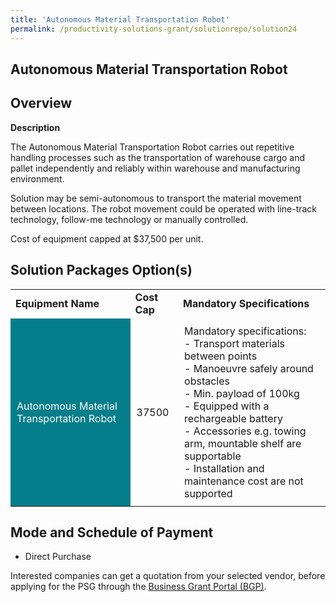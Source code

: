 ```yaml
---
title: 'Autonomous Material Transportation Robot'
permalink: /productivity-solutions-grant/solutionrepo/solution24
---
```


## Autonomous Material Transportation Robot

## Overview

**Description**

The Autonomous Material Transportation Robot carries out repetitive handling processes such as the transportation of warehouse cargo and pallet independently and reliably within warehouse and manufacturing environment.

Solution may be semi-autonomous to transport the material movement between locations. The robot movement could be operated with line-track technology, follow-me technology or manually controlled.

Cost of equipment capped at $37,500 per unit. 

## Solution Packages Option(s)

<table>
<tr>
<td><b>Equipment Name</b></td>
<td><b>Cost Cap</b></td>
<td><b>Mandatory Specifications</b></td>
</tr>
<tr>
<td style='padding: 10px; background-color: #037E8A; color: #FFFFFF;'>Autonomous Material Transportation Robot</td>
<td style='padding: 10px;'>37500</td>
<td style='padding: 10px;'>Mandatory specifications: <br>- Transport materials between points<br>- Manoeuvre safely around obstacles<br>- Min. payload of 100kg<br>- Equipped with a rechargeable battery<br>- Accessories e.g. towing arm, mountable shelf are supportable<br>- Installation and maintenance cost are not supported</td>
</tr>
</table>

## Mode and Schedule of Payment

 - Direct Purchase

Interested companies can get a quotation from your selected vendor, before applying for the PSG through the <a href='https://www.businessgrants.gov.sg/' target='_blank' rel='noopener'>Business Grant Portal (BGP)</a>.

<script src="/jquery/resize-tables.js"></script>
